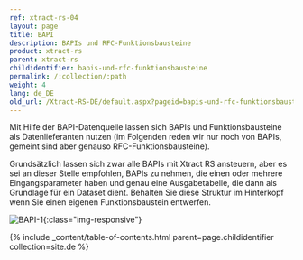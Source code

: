 ```yaml
---
ref: xtract-rs-04
layout: page
title: BAPI
description: BAPIs und RFC-Funktionsbausteine
product: xtract-rs
parent: xtract-rs
childidentifier: bapis-und-rfc-funktionsbausteine
permalink: /:collection/:path
weight: 4
lang: de_DE
old_url: /Xtract-RS-DE/default.aspx?pageid=bapis-und-rfc-funktionsbausteine
---
```


Mit Hilfe der BAPI-Datenquelle lassen sich BAPIs und Funktionsbausteine als Datenlieferanten nutzen (im Folgenden reden wir nur noch von BAPIs, gemeint sind aber genauso RFC-Funktionsbausteine).

Grundsätzlich lassen sich zwar alle BAPIs mit Xtract RS ansteuern, aber es sei an dieser Stelle empfohlen, BAPIs zu nehmen, die einen oder mehrere Eingangsparameter haben und genau eine Ausgabetabelle, die dann als Grundlage für ein Dataset dient. Behalten Sie diese Struktur im Hinterkopf wenn Sie einen eigenen Funktionsbaustein entwerfen.

![BAPI-1](/img/content/BAPI-1.png){:class="img-responsive"}

{% include _content/table-of-contents.html parent=page.childidentifier collection=site.de %}